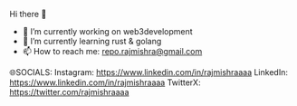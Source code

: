  Hi there 👋
- 🔭 I’m currently working on web3development
- 🌱 I’m currently learning rust & golang
- 📫 How to reach me: repo.rajmishra@gmail.com


🌐SOCIALS:
  Instagram: https://www.linkedin.com/in/rajmishraaaa
  LinkedIn:  https://www.linkedin.com/in/rajmishraaaa
  TwitterX:  https://twitter.com/rajmishraaaa

<!--
**rajmishraaaa/rajmishraaaa** is a ✨ _special_ ✨ repository because its `README.md` (this file) appears on your GitHub profile.

Here are some ideas to get you started:

- 🔭 I’m currently working on ...
- 🌱 I’m currently learning ...
- 👯 I’m looking to collaborate on ...
- 🤔 I’m looking for help with ...
- 💬 Ask me about ...
- 📫 How to reach me: ...
- 😄 Pronouns: ...
- ⚡ Fun fact: ...
-->
